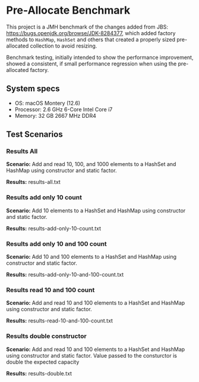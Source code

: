 # Pre-Allocate Benchmark
This project is a JMH benchmark of the changes added from JBS: https://bugs.openjdk.org/browse/JDK-8284377, which added factory methods to `HashMap`, `HashSet` and others that created a properly sized pre-allocated collection to avoid resizing. 

Benchmark testing, initially intended to show the performance improvement, showed a consistent, if small performance regression when using the pre-allocated factory. 

## System specs
* OS: macOS Montery (12.6)
* Processor: 2.6 GHz 6-Core Intel Core i7
* Memory: 32 GB 2667 MHz DDR4

## Test Scenarios
### Results All 
**Scenario:** Add and read 10, 100, and 1000 elements to a HashSet and HashMap using constructor and static factor.

**Results:** results-all.txt

### Results add only 10 count
**Scenario:** Add 10 elements to a HashSet and HashMap using constructor and static factor.

**Results:** results-add-only-10-count.txt

### Results add only 10 and 100 count
**Scenario:** Add 10 and 100 elements to a HashSet and HashMap using constructor and static factor.

**Results:** results-add-only-10-and-100-count.txt

### Results read 10 and 100 count
**Scenario:** Add and read 10 and 100 elements to a HashSet and HashMap using constructor and static factor.

**Results:** results-read-10-and-100-count.txt

### Results double constructor
**Scenario:** Add and read 10 and 100 elements to a HashSet and HashMap using constructor and static factor. Value passed to the consturctor is double the expected capacity

**Results:** results-double.txt
